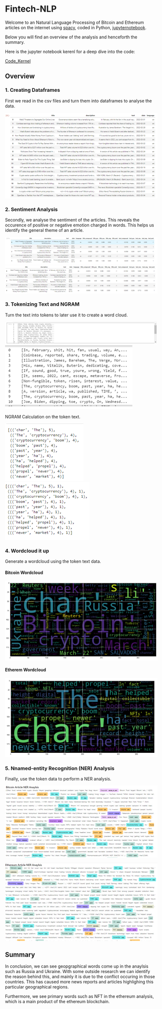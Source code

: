 # Fintech-NLP

Welcome to an Natural Language Processing of Bitcoin and Ethereum articles on the internet using [spacy](https://spacy.io/), coded in Python, [jupyternotebook](https://jupyter.org/).


Below you will find an overview of the analysis and henceforth the summary.

Here is the jupyter notebook kerenl for a deep dive into the code:

[Code_Kernel](Code/crypto_sentiment.ipynb)  

## Overview

### 1. Creating Dataframes

First we read in the csv files and turn them into dataframes to analyse the data.

![Bitcoin Dataframe](Images/1_bitcoin_ethereum_dataframes.png)

### 2. Sentiment Analysis

Secondly, we analyse the sentiment of the articles. This reveals the occurence of positive or negative emotion charged in words. This helps us identify the general theme of an article.

![Bitcoin Sentiment Analysis](Images/2_bitcoin_ethereum_sentimentanalysis.png) 
![Ethereum Sentiment Analysis](Images/2_ethereum_sentimentanalysis.png)

### 3. Tokenizing Text and NGRAM

Turn the text into tokens to later use it to create a word cloud.

![Bitcoin Tokens](Images/3_bitcoin_ethereum_NLP_tokenize.png)
![Bitcoin Tokens](Images/3_ethereum_NLP_tokenize.png)  

NGRAM Calculation on the token text.

![Bitcoin NGRAM](Images/4_bitcoin_ethereum_ngram_analysis.png)
![Etherem NGRAM](Images/4_ethereum_ngram_analysis.png)

### 4. Wordcloud it up

Generate a wordcloud using the token text data.


#### Bitcoin Wordcloud
![Bitcoin Wordcloud](Images/4_bitcoin_wordcloud.png)  

#### Etherem Wordcloud
![Ethereum Wordcloud](Images/4_ethereum_wordcloud.png)


### 5. Nnamed-entity Recognition (NER) Analysis

Finally, use the token data to perform a NER analysis.

![Bitcoin NER](Images/5_bitcoin_NER_analysis.png)  

![Ethereum NER](Images/5_ethereum_NER_analysis.png)


## Summary

In conclusion, we can see geopgraphical words come up in the anaylsis such as Russia and Ukraine. With some outside research we can identify the reason behind this, and mainly it is due to the conflict occuring in those countries. This has caused more news reports and articles highlighing this particular geographical regions.

Furthermore, we see primary words such as NFT in the ethereum analysis, which is a main product of the ethereum blockchain.

